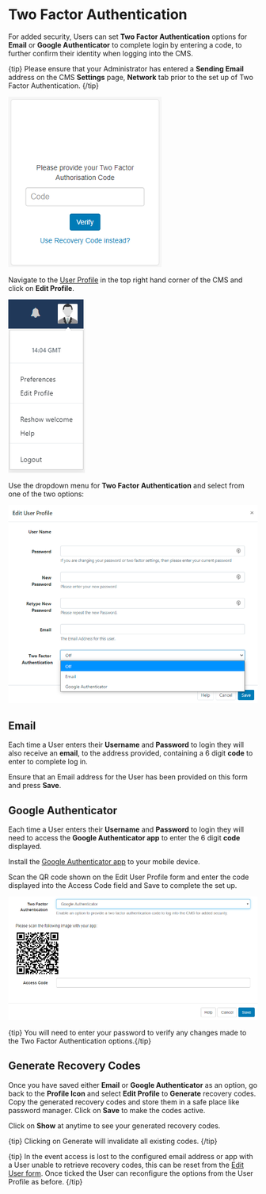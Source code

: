 # Two Factor Authentication

For added security, Users can set **Two Factor Authentication** options for **Email** or **Google Authenticator** to complete login by entering a code, to further confirm their identity when logging into the CMS.

{tip}
Please ensure that your Administrator has entered a **Sending Email** address on the CMS **Settings** page, **Network** tab prior to the set up of Two Factor Authentication.
{/tip}

![2FA Code Login](img/tour_2fa_login.png)

Navigate to the [User Profile](tour_user_profile.html) in the top right hand corner of the CMS and click on **Edit Profile**.

![Edit Profile](img/tour_2fa_edit_profile.png)

Use the dropdown menu for **Two Factor Authentication** and select from one of the two options:

![Two Factor dropdown menu](img/tour_2fa_dropdown.png)

## Email

Each time a User enters their **Username** and **Password** to login they will also receive an **email**, to the address provided, containing a 6 digit **code** to enter to complete log in.

Ensure that an Email address for the User has been provided on this form and press **Save**. 

## Google Authenticator

Each time a User enters their **Username** and **Password** to login they will need to access the **Google Authenticator app** to enter the 6 digit **code** displayed.

Install the [Google Authenticator app](https://play.google.com/store/apps/details?id=com.google.android.apps.authenticator2) to your mobile device.

Scan the QR code shown on the Edit User Profile form and enter the code displayed into the Access Code field and Save to complete the set up.

![QR Code](img/tour_2fa_qrcode.png)

{tip}
You will need to enter your password to verify any changes made to the Two Factor Authentication options.{/tip}

## Generate Recovery Codes

Once you have saved either **Email** or **Google Authenticator** as an option, go back to the **Profile Icon** and select **Edit Profile** to **Generate** recovery codes. Copy the generated recovery codes and store them in a safe place like password manager. Click on **Save** to make the codes active.

Click on **Show** at anytime to see your generated recovery codes.

{tip}
Clicking on Generate will invalidate all existing codes.
{/tip}

{tip}
In the event access is lost to the configured email address or app with a User unable to retrieve recovery codes, this can be reset from the [Edit User form](users_administration.html#editing_users>). Once ticked the User can reconfigure the options from the User Profile as before.
{/tip}